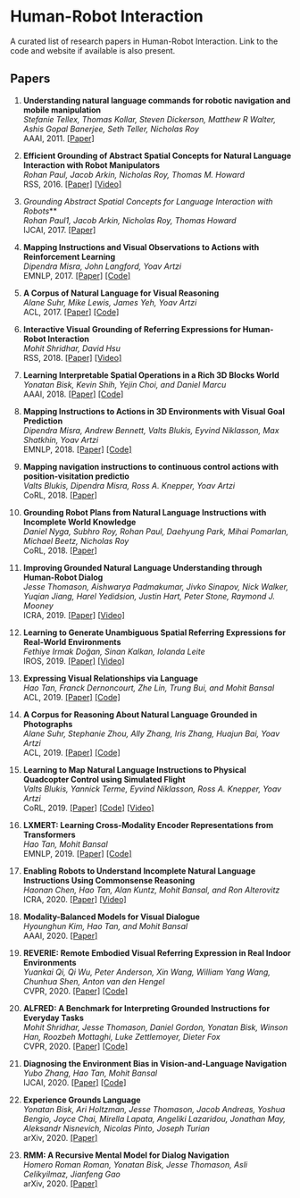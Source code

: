 # Human-Robot Interaction

A curated list of research papers in Human-Robot Interaction. Link to the code and website if available is also present.

## Papers

<!--_1. **** <br>
** <br>
RSS, 2016. [[Paper]]() [[Code]]() [[Video]]()-->

1. **Understanding natural language commands for robotic navigation and mobile manipulation** <br>
*Stefanie Tellex, Thomas Kollar, Steven Dickerson, Matthew R Walter, Ashis Gopal Banerjee, Seth Teller, Nicholas Roy* <br>
AAAI, 2011. [[Paper]](https://www.aaai.org/ocs/index.php/AAAI/AAAI11/paper/download/3623/4113)

1. **Efficient Grounding of Abstract Spatial Concepts for Natural Language Interaction with Robot Manipulators** <br>
*Rohan Paul, Jacob Arkin, Nicholas Roy, Thomas M. Howard* <br>
RSS, 2016. [[Paper]](https://core.ac.uk/download/pdf/159108268.pdf) [[Video]](https://www.youtube.com/watch?v=niDFJOVpuzc)

1. *Grounding Abstract Spatial Concepts for Language Interaction with Robots*** <br>
*Rohan Paul1, Jacob Arkin, Nicholas Roy, Thomas Howard* <br>
IJCAI, 2017. [[Paper]](https://www.ijcai.org/Proceedings/2017/0696.pdf)

1. **Mapping Instructions and Visual Observations to Actions with Reinforcement Learning** <br>
*Dipendra Misra, John Langford, Yoav Artzi* <br>
EMNLP, 2017. [[Paper]](https://www.aclweb.org/anthology/D17-1106.pdf) [[Code]](https://github.com/lil-lab/blocks)

1. **A Corpus of Natural Language for Visual Reasoning** <br>
*Alane Suhr, Mike Lewis, James Yeh, Yoav Artzi* <br>
ACL, 2017. [[Paper]](https://www.aclweb.org/anthology/P17-2034/) [[Code]](http://lil.nlp.cornell.edu/nlvr/index.html)

1. **Interactive Visual Grounding of Referring Expressions for Human-Robot Interaction** <br>
*Mohit Shridhar, David Hsu* <br>
RSS, 2018. [[Paper]](https://arxiv.org/abs/1806.03831) [[Video]](https://drive.google.com/file/d/15AttCp-KCDEt8Ys5TfqXowsElm9GqAkH/view) 

1. **Learning Interpretable Spatial Operations in a Rich 3D Blocks World** <br>
*Yonatan Bisk, Kevin Shih, Yejin Choi, and Daniel Marcu* <br>
AAAI, 2018. [[Paper]](https://yonatanbisk.com/papers/2018-AAAI.pdf) [[Code]](https://github.com/ybisk/GroundedLanguage)

1. **Mapping Instructions to Actions in 3D Environments with Visual Goal Prediction** <br>
*Dipendra Misra, Andrew Bennett, Valts Blukis, Eyvind Niklasson, Max Shatkhin, Yoav Artzi* <br>
EMNLP, 2018. [[Paper]](https://arxiv.org/pdf/1809.00786.pdf) [[Code]](https://github.com/lil-lab/ciff)

1. **Mapping navigation instructions to continuous control actions with position-visitation predictio** <br>
*Valts Blukis, Dipendra Misra, Ross A. Knepper, Yoav Artzi* <br>
CoRL, 2018. [[Paper]](https://arxiv.org/abs/1811.04179)

1. **Grounding Robot Plans from Natural Language Instructions with Incomplete World Knowledge** <br>
*Daniel Nyga, Subhro Roy, Rohan Paul, Daehyung Park, Mihai Pomarlan,
Michael Beetz, Nicholas Roy* <br>
CoRL, 2018. [[Paper]](http://proceedings.mlr.press/v87/nyga18a/nyga18a.pdf)

1. **Improving Grounded Natural Language Understanding through Human-Robot Dialog** <br>
*Jesse Thomason, Aishwarya Padmakumar, Jivko Sinapov, Nick Walker, Yuqian Jiang, Harel Yedidsion, Justin Hart, Peter Stone, Raymond J. Mooney* <br>
ICRA, 2019. [[Paper]](https://arxiv.org/abs/1903.00122) [[Video]](https://www.youtube.com/watch?v=PbOfteZ_CJc&feature=youtu.be&t=5)

1. **Learning to Generate Unambiguous Spatial Referring Expressions for Real-World Environments** <br>
*Fethiye Irmak Doğan, Sinan Kalkan, Iolanda Leite* <br>
IROS, 2019. [[Paper]](https://arxiv.org/abs/1904.07165) [[Video]](https://www.youtube.com/watch?v=BE6-F6chW0w&feature=youtu.be)

1. **Expressing Visual Relationships via Language** <br>
*Hao Tan, Franck Dernoncourt, Zhe Lin, Trung Bui, and Mohit Bansal* <br>
ACL, 2019. [[Paper]](https://arxiv.org/abs/1906.07689) [[Code]](https://github.com/airsplay/VisualRelationships)

1. **A Corpus for Reasoning About Natural Language Grounded in Photographs** <br>
*Alane Suhr, Stephanie Zhou, Ally Zhang, Iris Zhang, Huajun Bai, Yoav Artzi* <br>
ACL, 2019. [[Paper]](https://arxiv.org/abs/1811.00491) [[Code]](http://lil.nlp.cornell.edu/nlvr/)

1. **Learning to Map Natural Language Instructions to Physical Quadcopter Control using Simulated Flight** <br>
*Valts Blukis, Yannick Terme, Eyvind Niklasson, Ross A. Knepper, Yoav Artzi* <br>
CoRL, 2019. [[Paper]](https://arxiv.org/abs/1910.09664) [[Code]](https://github.com/lil-lab/drif) [[Video]](https://www.youtube.com/watch?v=O7G0HYGqU4w)

1. **LXMERT: Learning Cross-Modality Encoder Representations from Transformers** <br>
*Hao Tan, Mohit Bansal* <br>
EMNLP, 2019. [[Paper]](https://arxiv.org/abs/1908.07490) [[Code]](https://github.com/airsplay/lxmert)

1. **Enabling Robots to Understand Incomplete Natural Language Instructions Using Commonsense Reasoning** <br>
*Haonan Chen, Hao Tan, Alan Kuntz, Mohit Bansal, and Ron Alterovitz* <br>
ICRA, 2020. [[Paper]](https://arxiv.org/abs/1904.12907) [[Video]](https://www.youtube.com/watch?v=W5wYFd7aJP0)

1. **Modality-Balanced Models for Visual Dialogue** <br>
*Hyounghun Kim, Hao Tan, and Mohit Bansal* <br>
AAAI, 2020. [[Paper]](https://arxiv.org/abs/2001.06354)

1. **REVERIE: Remote Embodied Visual Referring Expression in Real Indoor Environments** <br>
*Yuankai Qi, Qi Wu, Peter Anderson, Xin Wang, William Yang Wang, Chunhua Shen, Anton van den Hengel* <br>
CVPR, 2020. [[Paper]](https://arxiv.org/abs/1904.10151) [[Code]](https://github.com/YuankaiQi/REVERIE) 

1. **ALFRED: A Benchmark for Interpreting Grounded Instructions for Everyday Tasks** <br>
*Mohit Shridhar, Jesse Thomason, Daniel Gordon, Yonatan Bisk, Winson Han, Roozbeh Mottaghi, Luke Zettlemoyer, Dieter Fox* <br>
CVPR, 2020. [[Paper]](https://arxiv.org/abs/1912.01734) [[Code]](https://github.com/askforalfred/alfred) 

1. **Diagnosing the Environment Bias in Vision-and-Language Navigation** <br>
*Yubo Zhang, Hao Tan, Mohit Bansal* <br>
IJCAI, 2020. [[Paper]](https://arxiv.org/abs/2005.03086) [[Code]](https://github.com/zhangybzbo/EnvBiasVLN)

1. **Experience Grounds Language** <br>
*Yonatan Bisk, Ari Holtzman, Jesse Thomason, Jacob Andreas, Yoshua Bengio, Joyce Chai, Mirella Lapata, Angeliki Lazaridou, Jonathan May, Aleksandr Nisnevich, Nicolas Pinto, Joseph Turian* <br>
arXiv, 2020. [[Paper]](https://arxiv.org/abs/2004.10151)

1. **RMM: A Recursive Mental Model for Dialog Navigation** <br>
*Homero Roman Roman, Yonatan Bisk, Jesse Thomason, Asli Celikyilmaz, Jianfeng Gao* <br>
arXiv, 2020. [[Paper]](https://arxiv.org/abs/2005.00728)
